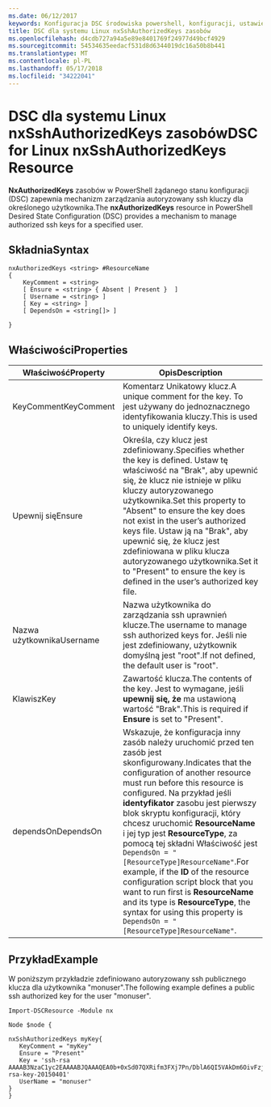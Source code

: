 ```yaml
---
ms.date: 06/12/2017
keywords: Konfiguracja DSC środowiska powershell, konfiguracji, ustawienia
title: DSC dla systemu Linux nxSshAuthorizedKeys zasobów
ms.openlocfilehash: d4cdb727a94a5e89e8401769f24977d49bcf4929
ms.sourcegitcommit: 54534635eedacf531d8d6344019dc16a50b8b441
ms.translationtype: MT
ms.contentlocale: pl-PL
ms.lasthandoff: 05/17/2018
ms.locfileid: "34222041"
---
```

# <a name="dsc-for-linux-nxsshauthorizedkeys-resource"></a><span data-ttu-id="7411e-103">DSC dla systemu Linux nxSshAuthorizedKeys zasobów</span><span class="sxs-lookup"><span data-stu-id="7411e-103">DSC for Linux nxSshAuthorizedKeys Resource</span></span>

<span data-ttu-id="7411e-104">**NxAuthorizedKeys** zasobów w PowerShell żądanego stanu konfiguracji (DSC) zapewnia mechanizm zarządzania autoryzowany ssh kluczy dla określonego użytkownika.</span><span class="sxs-lookup"><span data-stu-id="7411e-104">The **nxAuthorizedKeys** resource in PowerShell Desired State Configuration (DSC) provides a mechanism to manage authorized ssh keys for a specified user.</span></span>

## <a name="syntax"></a><span data-ttu-id="7411e-105">Składnia</span><span class="sxs-lookup"><span data-stu-id="7411e-105">Syntax</span></span>

```
nxAuthorizedKeys <string> #ResourceName
{
    KeyComment = <string>
    [ Ensure = <string> { Absent | Present }  ]
    [ Username = <string> ]
    [ Key = <string> ]
    [ DependsOn = <string[]> ]

}
```

## <a name="properties"></a><span data-ttu-id="7411e-106">Właściwości</span><span class="sxs-lookup"><span data-stu-id="7411e-106">Properties</span></span>

|  <span data-ttu-id="7411e-107">Właściwość</span><span class="sxs-lookup"><span data-stu-id="7411e-107">Property</span></span> |  <span data-ttu-id="7411e-108">Opis</span><span class="sxs-lookup"><span data-stu-id="7411e-108">Description</span></span> |
|---|---|
| <span data-ttu-id="7411e-109">KeyComment</span><span class="sxs-lookup"><span data-stu-id="7411e-109">KeyComment</span></span>| <span data-ttu-id="7411e-110">Komentarz Unikatowy klucz.</span><span class="sxs-lookup"><span data-stu-id="7411e-110">A unique comment for the key.</span></span> <span data-ttu-id="7411e-111">To jest używany do jednoznacznego identyfikowania kluczy.</span><span class="sxs-lookup"><span data-stu-id="7411e-111">This is used to uniquely identify keys.</span></span>|
| <span data-ttu-id="7411e-112">Upewnij się</span><span class="sxs-lookup"><span data-stu-id="7411e-112">Ensure</span></span>| <span data-ttu-id="7411e-113">Określa, czy klucz jest zdefiniowany.</span><span class="sxs-lookup"><span data-stu-id="7411e-113">Specifies whether the key is defined.</span></span> <span data-ttu-id="7411e-114">Ustaw tę właściwość na "Brak", aby upewnić się, że klucz nie istnieje w pliku kluczy autoryzowanego użytkownika.</span><span class="sxs-lookup"><span data-stu-id="7411e-114">Set this property to "Absent" to ensure the key does not exist in the user’s authorized keys file.</span></span> <span data-ttu-id="7411e-115">Ustaw ją na "Brak", aby upewnić się, że klucz jest zdefiniowana w pliku klucza autoryzowanego użytkownika.</span><span class="sxs-lookup"><span data-stu-id="7411e-115">Set it to "Present" to ensure the key is defined in the user’s authorized key file.</span></span>|
| <span data-ttu-id="7411e-116">Nazwa użytkownika</span><span class="sxs-lookup"><span data-stu-id="7411e-116">Username</span></span>| <span data-ttu-id="7411e-117">Nazwa użytkownika do zarządzania ssh uprawnień klucze.</span><span class="sxs-lookup"><span data-stu-id="7411e-117">The username to manage ssh authorized keys for.</span></span> <span data-ttu-id="7411e-118">Jeśli nie jest zdefiniowany, użytkownik domyślną jest "root".</span><span class="sxs-lookup"><span data-stu-id="7411e-118">If not defined, the default user is "root".</span></span>|
| <span data-ttu-id="7411e-119">Klawisz</span><span class="sxs-lookup"><span data-stu-id="7411e-119">Key</span></span>| <span data-ttu-id="7411e-120">Zawartość klucza.</span><span class="sxs-lookup"><span data-stu-id="7411e-120">The contents of the key.</span></span> <span data-ttu-id="7411e-121">Jest to wymagane, jeśli **upewnij się, że** ma ustawioną wartość "Brak".</span><span class="sxs-lookup"><span data-stu-id="7411e-121">This is required if **Ensure** is set to "Present".</span></span>|
| <span data-ttu-id="7411e-122">dependsOn</span><span class="sxs-lookup"><span data-stu-id="7411e-122">DependsOn</span></span> | <span data-ttu-id="7411e-123">Wskazuje, że konfiguracja inny zasób należy uruchomić przed ten zasób jest skonfigurowany.</span><span class="sxs-lookup"><span data-stu-id="7411e-123">Indicates that the configuration of another resource must run before this resource is configured.</span></span> <span data-ttu-id="7411e-124">Na przykład jeśli **identyfikator** zasobu jest pierwszy blok skryptu konfiguracji, który chcesz uruchomić **ResourceName** i jej typ jest **ResourceType**, za pomocą tej składni Właściwość jest `DependsOn = "[ResourceType]ResourceName"`.</span><span class="sxs-lookup"><span data-stu-id="7411e-124">For example, if the **ID** of the resource configuration script block that you want to run first is **ResourceName** and its type is **ResourceType**, the syntax for using this property is `DependsOn = "[ResourceType]ResourceName"`.</span></span>|

## <a name="example"></a><span data-ttu-id="7411e-125">Przykład</span><span class="sxs-lookup"><span data-stu-id="7411e-125">Example</span></span>

<span data-ttu-id="7411e-126">W poniższym przykładzie zdefiniowano autoryzowany ssh publicznego klucza dla użytkownika "monuser".</span><span class="sxs-lookup"><span data-stu-id="7411e-126">The following example defines a public ssh authorized key for the user "monuser".</span></span>

```
Import-DSCResource -Module nx

Node $node {

nxSshAuthorizedKeys myKey{
   KeyComment = "myKey"
   Ensure = "Present"
   Key = 'ssh-rsa AAAAB3NzaC1yc2EAAAABJQAAAQEA0b+0xSd07QXRifm3FXj7Pn/DblA6QI5VAkDm6OivFzj3U6qGD1VJ6AAxWPCyMl/qhtpRtxZJDu/TxD8AyZNgc8aN2CljN1hOMbBRvH2q5QPf/nCnnJRaGsrxIqZjyZdYo9ZEEzjZUuMDM5HI1LA9B99k/K6PK2Bc1NLivpu7nbtVG2tLOQs+GefsnHuetsRMwo/+c3LtwYm9M0XfkGjYVCLO4CoFuSQpvX6AB3TedUy6NZ0iuxC0kRGg1rIQTwSRcw+McLhslF0drs33fw6tYdzlLBnnzimShMuiDWiT37WqCRovRGYrGCaEFGTG2e0CN8Co8nryXkyWc6NSDNpMzw== rsa-key-20150401'
   UserName = "monuser"
}
}
```